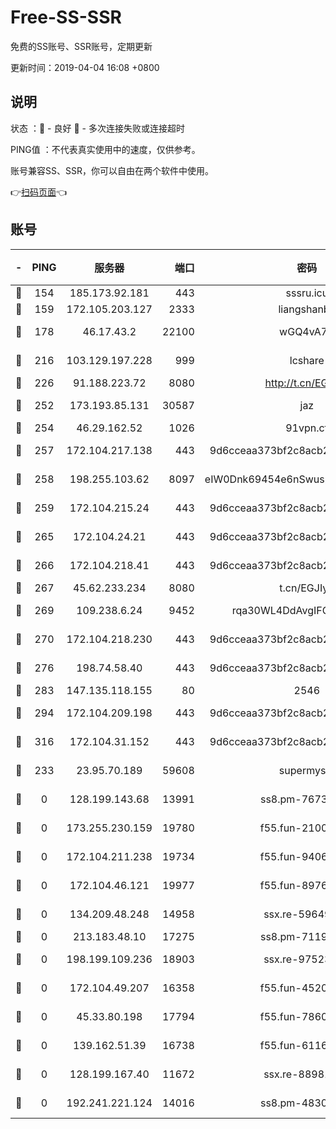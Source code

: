 # Free-SS-SSR

免费的SS账号、SSR账号，定期更新

更新时间：2019-04-04 16:08 +0800

## 说明

状态     ：🙂 - 良好 🙁 - 多次连接失败或连接超时

PING值   ：不代表真实使用中的速度，仅供参考。

账号兼容SS、SSR，你可以自由在两个软件中使用。

👉[扫码页面](https://liesauer.github.io/Free-SS-SSR/)👈

## 账号

|-|PING|服务器|端口|密码|加密方式|区域|
|:----:|:----:|:-----:|-----:|:----:|:----:|:----:|
|🙂|154|185.173.92.181|443|sssru.icu|rc4-md5|RU|
|🙂|159|172.105.203.127|2333|liangshanbo|chacha20|JP|
|🙂|178|46.17.43.2|22100|wGQ4vA7D|aes-256-gcm|RU|
|🙂|216|103.129.197.228|999|lcshare|aes-256-cfb|US|
|🙂|226|91.188.223.72|8080|http://t.cn/EGJIyrl|rc4-md5|RU|
|🙂|252|173.193.85.131|30587|jaz|aes-256-cfb|US|
|🙂|254|46.29.162.52|1026|91vpn.cf|rc4-md5|RU|
|🙂|257|172.104.217.138|443|9d6cceaa373bf2c8acb22e60b6a58be6|aes-256-cfb|US|
|🙂|258|198.255.103.62|8097|eIW0Dnk69454e6nSwuspv9DmS201tQ0D|aes-256-cfb|US|
|🙂|259|172.104.215.24|443|9d6cceaa373bf2c8acb22e60b6a58be6|aes-256-cfb|US|
|🙂|265|172.104.24.21|443|9d6cceaa373bf2c8acb22e60b6a58be6|aes-256-cfb|US|
|🙂|266|172.104.218.41|443|9d6cceaa373bf2c8acb22e60b6a58be6|aes-256-cfb|US|
|🙂|267|45.62.233.234|8080|t.cn/EGJIyrl|rc4-md5|CA|
|🙂|269|109.238.6.24|9452|rqa30WL4DdAvgIFG6Fs3znzTa|aes-256-cfb|FR|
|🙂|270|172.104.218.230|443|9d6cceaa373bf2c8acb22e60b6a58be6|aes-256-cfb|US|
|🙂|276|198.74.58.40|443|9d6cceaa373bf2c8acb22e60b6a58be6|aes-256-cfb|US|
|🙂|283|147.135.118.155|80|2546|chacha20|US|
|🙂|294|172.104.209.198|443|9d6cceaa373bf2c8acb22e60b6a58be6|aes-256-cfb|US|
|🙂|316|172.104.31.152|443|9d6cceaa373bf2c8acb22e60b6a58be6|aes-256-cfb|US|
|🙂|233|23.95.70.189|59608|supermyssr|chacha20-ietf|US|
|🙁|0|128.199.143.68|13991|ss8.pm-76732663|aes-256-cfb|SG|
|🙁|0|173.255.230.159|19780|f55.fun-21003083|aes-256-cfb|US|
|🙁|0|172.104.211.238|19734|f55.fun-94065686|aes-256-cfb|US|
|🙁|0|172.104.46.121|19977|f55.fun-89761630|aes-256-cfb|SG|
|🙁|0|134.209.48.248|14958|ssx.re-59649668|aes-256-cfb|US|
|🙁|0|213.183.48.10|17275|ss8.pm-71196894|rc4-md5|RU|
|🙁|0|198.199.109.236|18903|ssx.re-97523420|aes-256-cfb|US|
|🙁|0|172.104.49.207|16358|f55.fun-45202305|aes-256-cfb|SG|
|🙁|0|45.33.80.198|17794|f55.fun-78601167|aes-256-cfb|US|
|🙁|0|139.162.51.39|16738|f55.fun-61163732|aes-256-cfb|SG|
|🙁|0|128.199.167.40|11672|ssx.re-88981632|aes-256-cfb|SG|
|🙁|0|192.241.221.124|14016|ss8.pm-48308241|aes-256-cfb|US|
